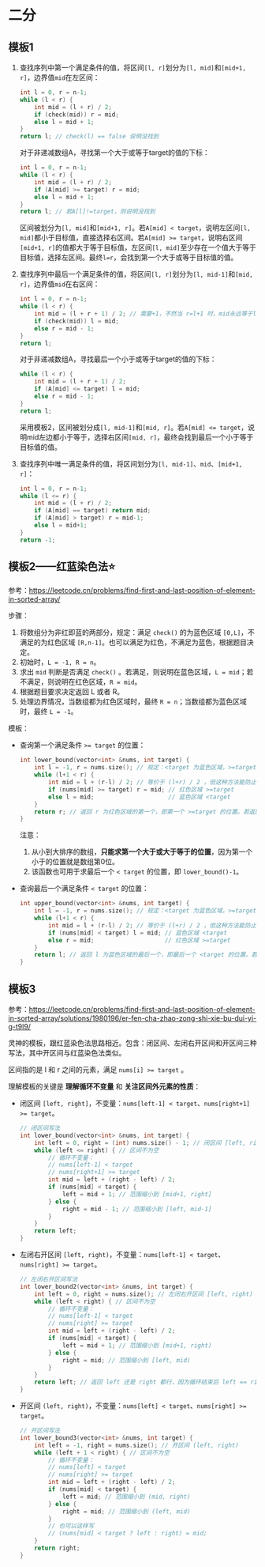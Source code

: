 # 二分

## 模板1

1. 查找序列中第一个满足条件的值，将区间`[l, r]`划分为`[l, mid]`和`[mid+1, r]`，边界值`mid`在左区间：

    ```c++
    int l = 0, r = n-1;
    while (l < r) {
        int mid = (l + r) / 2;
        if (check(mid)) r = mid;
        else l = mid + 1;
    }
    return l; // check(l) == false 说明没找到
    ```

    对于非递减数组A，寻找第一个大于或等于target的值的下标：

    ```c++
    int l = 0, r = n-1;
    while (l < r) {
        int mid = (l + r) / 2;
        if (A[mid] >= target) r = mid;
        else l = mid + 1;
    }
    return l; // 若A[l]!=target，则说明没找到
    ```

    区间被划分为`[l, mid]`和`[mid+1, r]`。若`A[mid] < target`，说明左区间`[l, mid]`都小于目标值，直接选择右区间。若`A[mid] >= target`，说明右区间`[mid+1, r]`的值都大于等于目标值，左区间`[l, mid]`至少存在一个值大于等于目标值，选择左区间。最终`l=r`，会找到第一个大于或等于目标值的值。

2. 查找序列中最后一个满足条件的值，将区间`[l, r]`划分为`[l, mid-1]`和`[mid, r]`，边界值`mid`在右区间：

    ```c++
    int l = 0, r = n-1;
    while (l < r) {
        int mid = (l + r + 1) / 2; // 需要+1，不然当 r=l+1 时，mid永远等于l，若同时 check(mid)==true 会死循环
        if (check(mid)) l = mid;
        else r = mid - 1;
    }
    return l;
    ```

    对于非递减数组A，寻找最后一个小于或等于target的值的下标：

    ```c++
    while (l < r) {
        int mid = (l + r + 1) / 2;
        if (A[mid] <= target) l = mid;
        else r = mid - 1;
    }
    return l;
    ```

    采用模板2，区间被划分成`[l, mid-1]`和`[mid, r]`。若`A[mid] <= target`，说明mid左边都小于等于，选择右区间`[mid, r]`，最终会找到最后一个小于等于目标值的值。

3. 查找序列中唯一满足条件的值，将区间划分为`[l, mid-1]`、`mid`、`[mid+1, r]`：

    ```c++
    int l = 0, r = n-1;
    while (l <= r) {
        int mid = (l + r) / 2;
        if (A[mid] == target) return mid;
        if (A[mid] > target) r = mid-1;
        else l = mid+1;
    }
    return -1;
    ```

## 模板2——红蓝染色法⭐

参考：<https://leetcode.cn/problems/find-first-and-last-position-of-element-in-sorted-array/>

步骤：

1. 将数组分为非红即蓝的两部分，规定：满足 `check()` 的为蓝色区域 `[0,L]`，不满足的为红色区域 `[R,n-1]`。也可以满足为红色，不满足为蓝色，根据题目决定。
2. 初始时，`L = -1, R = n`。
3. 求出 `mid` 判断是否满足 `check()` 。若满足，则说明在蓝色区域，`L = mid`；若不满足，则说明在红色区域，`R = mid`。
4. 根据题目要求决定返回 L 或者 R。
5. 处理边界情况，当数组都为红色区域时，最终 `R = n`；当数组都为蓝色区域时，最终 `L = -1`。

模板：

- 查询第一个满足条件 `>= target` 的位置：

    ```c++
    int lower_bound(vector<int> &nums, int target) {
        int l = -1, r = nums.size(); // 规定：<target 为蓝色区域，>=target 为红色区域
        while (l+1 < r) {
            int mid = l + (r-l) / 2; // 等价于 (l+r) / 2 ，但这种方法能防止溢出
            if (nums[mid] >= target) r = mid; // 红色区域 >=target
            else l = mid;                     // 蓝色区域 <target
        }
        return r; // 返回 r 为红色区域的第一个，即第一个 >=target 的位置。若返回 l ，则是最后一个 <target 的位置
    }
    ```

    注意：
    1. 从小到大排序的数组，**只能求第一个大于或大于等于的位置**，因为第一个小于的位置就是数组第0位。
    2. 该函数也可用于求最后一个 `< target` 的位置，即 `lower_bound()-1`。

- 查询最后一个满足条件 `< target` 的位置：

    ```c++
    int upper_bound(vector<int> &nums, int target) {
        int l = -1, r = nums.size(); // 规定：<target 为蓝色区域，>=target 为红色区域
        while (l+1 < r) {
            int mid = l + (r-l) / 2; // 等价于 (l+r) / 2 ，但这种方法能防止溢出
            if (nums[mid] < target) l = mid; // 蓝色区域 <target
            else r = mid;                    // 红色区域 >=target
        }
        return l; // 返回 l 为蓝色区域的最后一个，即最后一个 <target 的位置。若返回 r ，则是第一个 >=target 的位置
    }
    ```

## 模板3

参考：<https://leetcode.cn/problems/find-first-and-last-position-of-element-in-sorted-array/solutions/1980196/er-fen-cha-zhao-zong-shi-xie-bu-dui-yi-g-t9l9/>

灵神的模板，跟红蓝染色法思路相近。包含：闭区间、左闭右开区间和开区间三种写法，其中开区间与红蓝染色法类似。

区间指的是 l 和 r 之间的元素，满足 `nums[i] >= target` 。

理解模板的关键是 **理解循环不变量** 和 **关注区间外元素的性质**：

- 闭区间 `[left, right]`，不变量：`nums[left-1] < target`、`nums[right+1] >= target`。

    ```c++
    // 闭区间写法
    int lower_bound(vector<int> &nums, int target) {
        int left = 0, right = (int) nums.size() - 1; // 闭区间 [left, right]
        while (left <= right) { // 区间不为空
            // 循环不变量：
            // nums[left-1] < target
            // nums[right+1] >= target
            int mid = left + (right - left) / 2;
            if (nums[mid] < target) {
                left = mid + 1; // 范围缩小到 [mid+1, right]
            } else {
                right = mid - 1; // 范围缩小到 [left, mid-1]
            }
        }
        return left;
    }
    ```

- 左闭右开区间 `[left, right)`，不变量：`nums[left-1] < target`、`nums[right] >= target`。

    ```c++
    // 左闭右开区间写法
    int lower_bound2(vector<int> &nums, int target) {
        int left = 0, right = nums.size(); // 左闭右开区间 [left, right)
        while (left < right) { // 区间不为空
            // 循环不变量：
            // nums[left-1] < target
            // nums[right] >= target
            int mid = left + (right - left) / 2;
            if (nums[mid] < target) {
                left = mid + 1; // 范围缩小到 [mid+1, right)
            } else {
                right = mid; // 范围缩小到 [left, mid)
            }
        }
        return left; // 返回 left 还是 right 都行，因为循环结束后 left == right
    }
    ```

- 开区间 `(left, right)`，不变量：`nums[left] < target`、`nums[right] >= target`。

    ```c++
    // 开区间写法
    int lower_bound3(vector<int> &nums, int target) {
        int left = -1, right = nums.size(); // 开区间 (left, right)
        while (left + 1 < right) { // 区间不为空
            // 循环不变量：
            // nums[left] < target
            // nums[right] >= target
            int mid = left + (right - left) / 2;
            if (nums[mid] < target) {
                left = mid; // 范围缩小到 (mid, right)
            } else {
                right = mid; // 范围缩小到 (left, mid)
            }
            // 也可以这样写
            // (nums[mid] < target ? left : right) = mid;
        }
        return right;
    }
    ```
